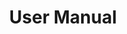 ---
#Delimiter files are used to separate the list of documentation pages into sections.
title: "User Manual"
type: delimiter
weight: 7 # Change this weight to change order of sections
sitemapExclude: True
_build:
  publishResources: false
  render: never
partition: qdrant
---
